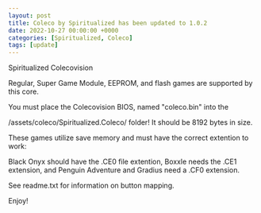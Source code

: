 ```yaml
---
layout: post
title: Coleco by Spiritualized has been updated to 1.0.2
date: 2022-10-27 00:00:00 +0000
categories: [Spiritualized, Coleco]
tags: [update]
---
```

Spiritualized Colecovision

Regular, Super Game Module, EEPROM, and flash games are supported by this core.

You must place the Colecovision BIOS, named "coleco.bin" into the 

/assets/coleco/Spiritualized.Coleco/ folder!  It should be 8192 bytes in size.

These games utilize save memory and must have the correct extention to work:

Black Onyx should have the .CE0 file extention,
Boxxle needs the .CE1 extension, 
and Penguin Adventure and Gradius need a .CF0 extension.

See readme.txt for information on button mapping.


Enjoy!
